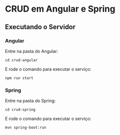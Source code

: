 # CRUD em Angular e Spring

## Executando o Servidor

### Angular

Entre na pasta do Angular:
```
cd crud-angular
```
E rode o comando para executar o serviço:
```
npm run start
```

### Spring

Entre na pasta do Spring:
```
cd crud-spring
```
E rode o comando para executar o serviço:
```
mvn spring-boot:run
```